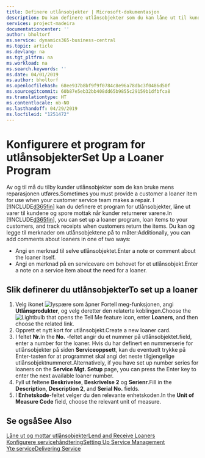 ```yaml
---
title: Definere utlånsobjekter | Microsoft-dokumentasjon
description: Du kan definere utlånsobjekter som du kan låne ut til kunder for å erstatte servicevarer mens de får service.
services: project-madeira
documentationcenter: ''
author: bholtorf
ms.service: dynamics365-business-central
ms.topic: article
ms.devlang: na
ms.tgt_pltfrm: na
ms.workload: na
ms.search.keywords: ''
ms.date: 04/01/2019
ms.author: bholtorf
ms.openlocfilehash: 68ee937b8bf9f9f0784c8e96a78dbc3f0486d50f
ms.sourcegitcommit: 60b87e5eb32bb408dd65b9855c29159b1dfbfca8
ms.translationtype: HT
ms.contentlocale: nb-NO
ms.lasthandoff: 04/29/2019
ms.locfileid: "1251472"
---
```

# <a name="set-up-a-loaner-program"></a><span data-ttu-id="b7117-103">Konfigurere et program for utlånsobjekter</span><span class="sxs-lookup"><span data-stu-id="b7117-103">Set Up a Loaner Program</span></span>
<span data-ttu-id="b7117-104">Av og til må du tilby kunder utlånsobjekter som de kan bruke mens reparasjonen utføres.</span><span class="sxs-lookup"><span data-stu-id="b7117-104">Sometimes you must provide a customer a loaner item for use when your customer service team makes a repair.</span></span> <span data-ttu-id="b7117-105">I [!INCLUDE[d365fin](includes/d365fin_md.md)] kan du definere et program for utlånsobjekter, låne ut varer til kundene og spore mottak når kunder returnerer varene.</span><span class="sxs-lookup"><span data-stu-id="b7117-105">In [!INCLUDE[d365fin](includes/d365fin_md.md)], you can set up a loaner program, loan items to your customers, and track receipts when customers return the items.</span></span> <span data-ttu-id="b7117-106">Du kan og legge til merknader om utlånsobjektene på to måter:</span><span class="sxs-lookup"><span data-stu-id="b7117-106">Additionally, you can add comments about loaners in one of two ways:</span></span>  
  
* <span data-ttu-id="b7117-107">Angi en merknad til selve utlånsobjektet.</span><span class="sxs-lookup"><span data-stu-id="b7117-107">Enter a note or comment about the loaner itself.</span></span>  
* <span data-ttu-id="b7117-108">Angi en merknad på en servicevare om behovet for et utlånsobjekt.</span><span class="sxs-lookup"><span data-stu-id="b7117-108">Enter a note on a service item about the need for a loaner.</span></span>  

## <a name="to-set-up-a-loaner"></a><span data-ttu-id="b7117-109">Slik definerer du utlånsobjekter</span><span class="sxs-lookup"><span data-stu-id="b7117-109">To set up a loaner</span></span>  
1. <span data-ttu-id="b7117-110">Velg ikonet ![lyspære som åpner Fortell meg-funksjonen](media/ui-search/search_small.png "Fortell hva du vil gjøre"), angi **Utlånsprodukter**, og velg deretter den relaterte koblingen.</span><span class="sxs-lookup"><span data-stu-id="b7117-110">Choose the ![Lightbulb that opens the Tell Me feature](media/ui-search/search_small.png "Tell me what you want to do") icon, enter **Loaners**, and then choose the related link.</span></span>  
2. <span data-ttu-id="b7117-111">Opprett et nytt kort for utlånsobjekt.</span><span class="sxs-lookup"><span data-stu-id="b7117-111">Create a new loaner card.</span></span> 
3. <span data-ttu-id="b7117-112">I feltet **Nr.**</span><span class="sxs-lookup"><span data-stu-id="b7117-112">In the **No.**</span></span> <span data-ttu-id="b7117-113">-feltet angir du et nummer på utlånsobjektet.</span><span class="sxs-lookup"><span data-stu-id="b7117-113">field, enter a number for the loaner.</span></span> <span data-ttu-id="b7117-114">Hvis du har definert en nummerserie for utlånsobjekter på siden **Serviceoppsett**, kan du eventuelt trykke på Enter-tasten for at programmet skal angi det neste tilgjengelige utlånsobjektnummeret.</span><span class="sxs-lookup"><span data-stu-id="b7117-114">Alternatively, if you have set up number series for loaners on the **Service Mgt. Setup** page, you can press the Enter key to enter the next available loaner number.</span></span>  
4. <span data-ttu-id="b7117-115">Fyll ut feltene **Beskrivelse**, **Beskrivelse 2** og **Serienr**.</span><span class="sxs-lookup"><span data-stu-id="b7117-115">Fill in the **Description**, **Description 2**, and **Serial No.** fields.</span></span>  
5. <span data-ttu-id="b7117-116">I **Enhetskode**-feltet velger du den relevante enhetskoden.</span><span class="sxs-lookup"><span data-stu-id="b7117-116">In the **Unit of Measure Code** field, choose the relevant unit of measure.</span></span>  
  
## <a name="see-also"></a><span data-ttu-id="b7117-117">Se også</span><span class="sxs-lookup"><span data-stu-id="b7117-117">See Also</span></span>
[<span data-ttu-id="b7117-118">Låne ut og mottar utlånsobjekter</span><span class="sxs-lookup"><span data-stu-id="b7117-118">Lend and Receive Loaners</span></span>](service-how-to-lend-receive-loaners.md)  
[<span data-ttu-id="b7117-119">Konfigurere servicehåndtering</span><span class="sxs-lookup"><span data-stu-id="b7117-119">Setting Up Service Management</span></span>](service-setup-service.md)  
[<span data-ttu-id="b7117-120">Yte service</span><span class="sxs-lookup"><span data-stu-id="b7117-120">Delivering Service</span></span>](service-deliver-service.md)  

